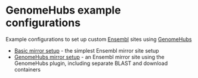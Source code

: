 # GenomeHubs example configurations

Example configurations to set up custom [Ensembl](http://ensembl.org) sites using [GenomeHubs](http://genomehubs.org)

- [Basic mirror setup](basic-mirror) - the simplest Ensembl mirror site setup
- [GenomeHubs mirror setup](genomehubs-mirror) - an Ensembl mirror site using the
  GenomeHubs plugin, including separate BLAST and download containers
